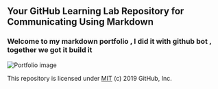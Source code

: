 ## Your GitHub Learning Lab Repository for Communicating Using Markdown

### Welcome to my markdown portfolio , I did it with github bot , together we got it build it
![Portfolio image](https://scontent.frai1-1.fna.fbcdn.net/v/t1.0-0/p526x296/163503657_1527751797616087_5588438480876824768_o.jpg?_nc_cat=105&ccb=1-3&_nc_sid=730e14&_nc_ohc=jKZiyBM6G7QAX8JkrRB&_nc_ht=scontent.frai1-1.fna&tp=6&oh=94e5dd2516dd5d0d6e4c8a6f5f19666d&oe=607CCB0B)

This repository is licensed under [MIT](../LICENSE) (c) 2019 GitHub, Inc.
